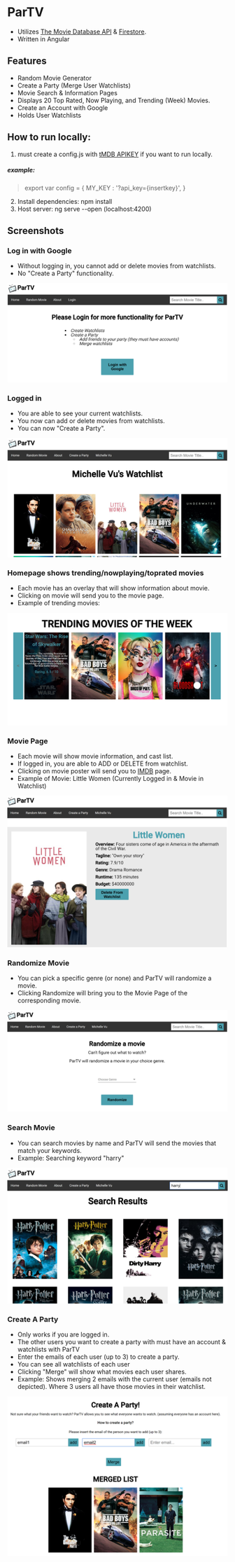 # ParTV
- Utilizes [The Movie Database API](https://developers.themoviedb.org/3/getting-started/introduction) & [Firestore](https://firebase.google.com/docs/firestore).
- Written in Angular

## Features
- Random Movie Generator
- Create a Party (Merge User Watchlists)
- Movie Search & Information Pages
- Displays 20 Top Rated, Now Playing, and Trending (Week) Movies.
- Create an Account with Google
- Holds User Watchlists

## How to run locally: 
1. must create a config.js with [tMDB APIKEY](https://developers.themoviedb.org/3/getting-started/introduction) if you want to run locally.
##### example:
> export var config = {
    MY_KEY : '?api_key={insertkey}',
  }
2. Install dependencies: npm install  
3. Host server: ng serve --open (localhost:4200)

## Screenshots

### Log in with Google
- Without logging in, you cannot add or delete movies from watchlists.
- No "Create a Party" functionality.
<img src="./src/assets/screenshots/login_example.png">

### Logged in
- You are able to see your current watchlists.
- You now can add or delete movies from watchlists.
- You can now "Create a Party".
<img src="./src/assets/screenshots/logged_in_example.png" >

### Homepage shows trending/nowplaying/toprated movies
- Each movie has an overlay that will show information about movie.
- Clicking on movie will send you to the movie page.
- Example of trending movies:
<img src="./src/assets/screenshots/trending_example.png" >


### Movie Page
- Each movie will show movie information, and cast list.
- If logged in, you are able to ADD or DELETE from watchlist.
- Clicking on movie poster will send you to [IMDB](https://www.imdb.com/) page.
- Example of Movie: Little Women (Currently Logged in & Movie in Watchlist)
<img src="./src/assets/screenshots/movie_example.png" >

### Randomize Movie
- You can pick a specific genre (or none) and ParTV will randomize a movie.
- Clicking Randomize will bring you to the Movie Page of the corresponding movie.
<img src="./src/assets/screenshots/random_example.png" >

### Search Movie
- You can search movies by name and ParTV will send the movies that match your keywords.
- Example: Searching keyword "harry"
<img src="./src/assets/screenshots/search_example.png" >

### Create A Party
- Only works if you are logged in.
- The other users you want to create a party with must have an account & watchlists with ParTV
- Enter the emails of each user (up to 3) to create a party.
- You can see all watchlists of each user
- Clicking "Merge" will show what movies each user shares.
- Example: Shows merging 2 emails with the current user (emails not depicted). Where 3 users all have those movies in their watchlist.
<img src="./src/assets/screenshots/cop_example.png" >

